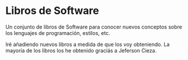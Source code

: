 <h1>Libros de Software</h1>
<p>Un conjunto de libros de Software para conocer nuevos conceptos sobre los lenguajes de programación, estilos, etc.</p>

Iré añadiendo nuevos libros a medida de que los voy obteniendo. La mayoría de los libros los he obtenido graciás a Jeferson Cieza.
